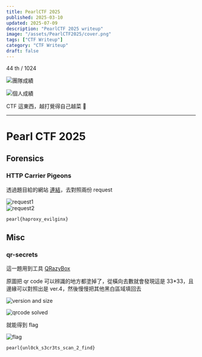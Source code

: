```yaml
---
title: PearlCTF 2025
published: 2025-03-10
updated: 2025-07-09
description: "PearlCTF 2025 writeup"
image: "/assets/PearlCTF2025/cover.png"
tags: ["CTF Writeup"]
category: "CTF Writeup"
draft: false
---
```


44 th / 1024

![團隊成績](/assets/PearlCTF2025/team.png)

![個人成績](/assets/PearlCTF2025/personal.png)

CTF 這東西，越打覺得自己越菜 🥬

---

# Pearl CTF 2025

## Forensics

### HTTP Carrier Pigeons

透過題目給的網站 [連結](https://fingerprint.byu.edu)，去對照兩份 request

![request1](/assets/PearlCTF2025/Forensics/HTTPCarrierPigeons/image.png)  
![request2](/assets/PearlCTF2025/Forensics/HTTPCarrierPigeons/image-1.png)

```
pearl{haproxy_evilginx}
```

## Misc

### qr-secrets

這一題用到工具 [QRazyBox](https://merri.cx/qrazybox/)

原圖把 qr code 可以辨識的地方都塗掉了，從橫向去數就會發現這是 33\*33，且邊緣可以對照出是 ver.4，然後慢慢把其他黑白區域填回去

![version and size](/assets/PearlCTF2025/Misc/qr-secrets/image-1.png)

![qrcode solved](/assets/PearlCTF2025/Misc/qr-secrets/image.png)

就能得到 flag

![flag](/assets/PearlCTF2025/Misc/qr-secrets/image-2.png)

```
pearl{unl0ck_s3cr3ts_scan_2_find}
```
